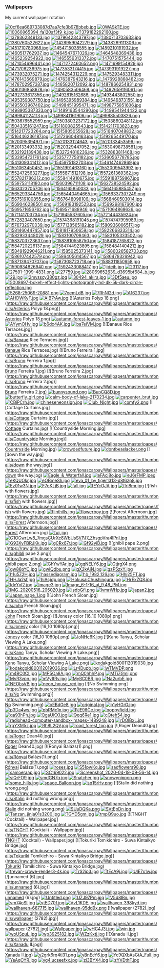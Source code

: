 ### Wallpapers
My current wallpaper rotation

[![0cf6ea689733087d7aa7cfe3b978bbeb.jpg](https://raw.githubusercontent.com/jonascarpay/Wallpapers/master/thumbnails/0cf6ea689733087d7aa7cfe3b978bbeb.jpg)](https://raw.githubusercontent.com/jonascarpay/Wallpapers/master/papes/0cf6ea689733087d7aa7cfe3b978bbeb.jpg)
[![0WASkTE.jpg](https://raw.githubusercontent.com/jonascarpay/Wallpapers/master/thumbnails/0WASkTE.jpg)](https://raw.githubusercontent.com/jonascarpay/Wallpapers/master/papes/0WASkTE.jpg)
[![10060865394_fa120af3f9_k.jpg](https://raw.githubusercontent.com/jonascarpay/Wallpapers/master/thumbnails/10060865394_fa120af3f9_k.jpg)](https://raw.githubusercontent.com/jonascarpay/Wallpapers/master/papes/10060865394_fa120af3f9_k.jpg)
[![1379182292160.jpg](https://raw.githubusercontent.com/jonascarpay/Wallpapers/master/thumbnails/1379182292160.jpg)](https://raw.githubusercontent.com/jonascarpay/Wallpapers/master/papes/1379182292160.jpg)
[![1379362349133.jpg](https://raw.githubusercontent.com/jonascarpay/Wallpapers/master/thumbnails/1379362349133.jpg)](https://raw.githubusercontent.com/jonascarpay/Wallpapers/master/papes/1379362349133.jpg)
[![1379642343797.jpg](https://raw.githubusercontent.com/jonascarpay/Wallpapers/master/thumbnails/1379642343797.jpg)](https://raw.githubusercontent.com/jonascarpay/Wallpapers/master/papes/1379642343797.jpg)
[![1380713703633.jpg](https://raw.githubusercontent.com/jonascarpay/Wallpapers/master/thumbnails/1380713703633.jpg)](https://raw.githubusercontent.com/jonascarpay/Wallpapers/master/papes/1380713703633.jpg)
[![1380760522622.jpg](https://raw.githubusercontent.com/jonascarpay/Wallpapers/master/thumbnails/1380760522622.jpg)](https://raw.githubusercontent.com/jonascarpay/Wallpapers/master/papes/1380760522622.jpg)
[![1428959042279.jpg](https://raw.githubusercontent.com/jonascarpay/Wallpapers/master/thumbnails/1428959042279.jpg)](https://raw.githubusercontent.com/jonascarpay/Wallpapers/master/papes/1428959042279.jpg)
[![1438289111306.jpg](https://raw.githubusercontent.com/jonascarpay/Wallpapers/master/thumbnails/1438289111306.jpg)](https://raw.githubusercontent.com/jonascarpay/Wallpapers/master/papes/1438289111306.jpg)
[![1451710780968.jpg](https://raw.githubusercontent.com/jonascarpay/Wallpapers/master/thumbnails/1451710780968.jpg)](https://raw.githubusercontent.com/jonascarpay/Wallpapers/master/papes/1451710780968.jpg)
[![1454715038555.jpg](https://raw.githubusercontent.com/jonascarpay/Wallpapers/master/thumbnails/1454715038555.jpg)](https://raw.githubusercontent.com/jonascarpay/Wallpapers/master/papes/1454715038555.jpg)
[![1459210191932.jpg](https://raw.githubusercontent.com/jonascarpay/Wallpapers/master/thumbnails/1459210191932.jpg)](https://raw.githubusercontent.com/jonascarpay/Wallpapers/master/papes/1459210191932.jpg)
[![1460517762937.jpg](https://raw.githubusercontent.com/jonascarpay/Wallpapers/master/thumbnails/1460517762937.jpg)](https://raw.githubusercontent.com/jonascarpay/Wallpapers/master/papes/1460517762937.jpg)
[![1464547671026.jpg](https://raw.githubusercontent.com/jonascarpay/Wallpapers/master/thumbnails/1464547671026.jpg)](https://raw.githubusercontent.com/jonascarpay/Wallpapers/master/papes/1464547671026.jpg)
[![1464548369438.jpg](https://raw.githubusercontent.com/jonascarpay/Wallpapers/master/thumbnails/1464548369438.jpg)](https://raw.githubusercontent.com/jonascarpay/Wallpapers/master/papes/1464548369438.jpg)
[![1465239254922.jpg](https://raw.githubusercontent.com/jonascarpay/Wallpapers/master/thumbnails/1465239254922.jpg)](https://raw.githubusercontent.com/jonascarpay/Wallpapers/master/papes/1465239254922.jpg)
[![1465556313372.jpg](https://raw.githubusercontent.com/jonascarpay/Wallpapers/master/thumbnails/1465556313372.jpg)](https://raw.githubusercontent.com/jonascarpay/Wallpapers/master/papes/1465556313372.jpg)
[![1470751575444.jpg](https://raw.githubusercontent.com/jonascarpay/Wallpapers/master/thumbnails/1470751575444.jpg)](https://raw.githubusercontent.com/jonascarpay/Wallpapers/master/papes/1470751575444.jpg)
[![1471054696441.png](https://raw.githubusercontent.com/jonascarpay/Wallpapers/master/thumbnails/1471054696441.png)](https://raw.githubusercontent.com/jonascarpay/Wallpapers/master/papes/1471054696441.png)
[![1471272460652.png](https://raw.githubusercontent.com/jonascarpay/Wallpapers/master/thumbnails/1471272460652.png)](https://raw.githubusercontent.com/jonascarpay/Wallpapers/master/papes/1471272460652.png)
[![1471699154929.jpg](https://raw.githubusercontent.com/jonascarpay/Wallpapers/master/thumbnails/1471699154929.jpg)](https://raw.githubusercontent.com/jonascarpay/Wallpapers/master/papes/1471699154929.jpg)
[![1471706236975.jpg](https://raw.githubusercontent.com/jonascarpay/Wallpapers/master/thumbnails/1471706236975.jpg)](https://raw.githubusercontent.com/jonascarpay/Wallpapers/master/papes/1471706236975.jpg)
[![1473533174415.jpg](https://raw.githubusercontent.com/jonascarpay/Wallpapers/master/thumbnails/1473533174415.jpg)](https://raw.githubusercontent.com/jonascarpay/Wallpapers/master/papes/1473533174415.jpg)
[![1473931919227.png](https://raw.githubusercontent.com/jonascarpay/Wallpapers/master/thumbnails/1473931919227.png)](https://raw.githubusercontent.com/jonascarpay/Wallpapers/master/papes/1473931919227.png)
[![1473932075271.jpg](https://raw.githubusercontent.com/jonascarpay/Wallpapers/master/thumbnails/1473932075271.jpg)](https://raw.githubusercontent.com/jonascarpay/Wallpapers/master/papes/1473932075271.jpg)
[![1474254312229.png](https://raw.githubusercontent.com/jonascarpay/Wallpapers/master/thumbnails/1474254312229.png)](https://raw.githubusercontent.com/jonascarpay/Wallpapers/master/papes/1474254312229.png)
[![1475293483311.jpg](https://raw.githubusercontent.com/jonascarpay/Wallpapers/master/thumbnails/1475293483311.jpg)](https://raw.githubusercontent.com/jonascarpay/Wallpapers/master/papes/1475293483311.jpg)
[![1476143569879.jpg](https://raw.githubusercontent.com/jonascarpay/Wallpapers/master/thumbnails/1476143569879.jpg)](https://raw.githubusercontent.com/jonascarpay/Wallpapers/master/papes/1476143569879.jpg)
[![1476387943216.jpg](https://raw.githubusercontent.com/jonascarpay/Wallpapers/master/thumbnails/1476387943216.jpg)](https://raw.githubusercontent.com/jonascarpay/Wallpapers/master/papes/1476387943216.jpg)
[![_1476928868482.jpg](https://raw.githubusercontent.com/jonascarpay/Wallpapers/master/thumbnails/_1476928868482.jpg)](https://raw.githubusercontent.com/jonascarpay/Wallpapers/master/papes/_1476928868482.jpg)
[![1478702957387.jpg](https://raw.githubusercontent.com/jonascarpay/Wallpapers/master/thumbnails/1478702957387.jpg)](https://raw.githubusercontent.com/jonascarpay/Wallpapers/master/papes/1478702957387.jpg)
[![1485820712092.jpg](https://raw.githubusercontent.com/jonascarpay/Wallpapers/master/thumbnails/1485820712092.jpg)](https://raw.githubusercontent.com/jonascarpay/Wallpapers/master/papes/1485820712092.jpg)
[![1487866254831.png](https://raw.githubusercontent.com/jonascarpay/Wallpapers/master/thumbnails/1487866254831.png)](https://raw.githubusercontent.com/jonascarpay/Wallpapers/master/papes/1487866254831.png)
[![1490136858978.jpg](https://raw.githubusercontent.com/jonascarpay/Wallpapers/master/thumbnails/1490136858978.jpg)](https://raw.githubusercontent.com/jonascarpay/Wallpapers/master/papes/1490136858978.jpg)
[![1490583506468.png](https://raw.githubusercontent.com/jonascarpay/Wallpapers/master/thumbnails/1490583506468.png)](https://raw.githubusercontent.com/jonascarpay/Wallpapers/master/papes/1490583506468.png)
[![1492659116061.jpg](https://raw.githubusercontent.com/jonascarpay/Wallpapers/master/thumbnails/1492659116061.jpg)](https://raw.githubusercontent.com/jonascarpay/Wallpapers/master/papes/1492659116061.jpg)
[![1492733617356.png](https://raw.githubusercontent.com/jonascarpay/Wallpapers/master/thumbnails/1492733617356.png)](https://raw.githubusercontent.com/jonascarpay/Wallpapers/master/papes/1492733617356.png)
[![1492815162686.jpg](https://raw.githubusercontent.com/jonascarpay/Wallpapers/master/thumbnails/1492815162686.jpg)](https://raw.githubusercontent.com/jonascarpay/Wallpapers/master/papes/1492815162686.jpg)
[![1493443802550.jpg](https://raw.githubusercontent.com/jonascarpay/Wallpapers/master/thumbnails/1493443802550.jpg)](https://raw.githubusercontent.com/jonascarpay/Wallpapers/master/papes/1493443802550.jpg)
[![1495359387750.jpg](https://raw.githubusercontent.com/jonascarpay/Wallpapers/master/thumbnails/1495359387750.jpg)](https://raw.githubusercontent.com/jonascarpay/Wallpapers/master/papes/1495359387750.jpg)
[![1495395989384.jpg](https://raw.githubusercontent.com/jonascarpay/Wallpapers/master/thumbnails/1495395989384.jpg)](https://raw.githubusercontent.com/jonascarpay/Wallpapers/master/papes/1495395989384.jpg)
[![1495498731551.jpg](https://raw.githubusercontent.com/jonascarpay/Wallpapers/master/thumbnails/1495498731551.jpg)](https://raw.githubusercontent.com/jonascarpay/Wallpapers/master/papes/1495498731551.jpg)
[![1495503967402.jpg](https://raw.githubusercontent.com/jonascarpay/Wallpapers/master/thumbnails/1495503967402.jpg)](https://raw.githubusercontent.com/jonascarpay/Wallpapers/master/papes/1495503967402.jpg)
[![1498451995471.jpg](https://raw.githubusercontent.com/jonascarpay/Wallpapers/master/thumbnails/1498451995471.jpg)](https://raw.githubusercontent.com/jonascarpay/Wallpapers/master/papes/1498451995471.jpg)
[![1498775851606.jpg](https://raw.githubusercontent.com/jonascarpay/Wallpapers/master/thumbnails/1498775851606.jpg)](https://raw.githubusercontent.com/jonascarpay/Wallpapers/master/papes/1498775851606.jpg)
[![1498905387333.png](https://raw.githubusercontent.com/jonascarpay/Wallpapers/master/thumbnails/1498905387333.png)](https://raw.githubusercontent.com/jonascarpay/Wallpapers/master/papes/1498905387333.png)
[![1499163544290.jpg](https://raw.githubusercontent.com/jonascarpay/Wallpapers/master/thumbnails/1499163544290.jpg)](https://raw.githubusercontent.com/jonascarpay/Wallpapers/master/papes/1499163544290.jpg)
[![1499541944422.png](https://raw.githubusercontent.com/jonascarpay/Wallpapers/master/thumbnails/1499541944422.png)](https://raw.githubusercontent.com/jonascarpay/Wallpapers/master/papes/1499541944422.png)
[![1499841124113.jpg](https://raw.githubusercontent.com/jonascarpay/Wallpapers/master/thumbnails/1499841124113.jpg)](https://raw.githubusercontent.com/jonascarpay/Wallpapers/master/papes/1499841124113.jpg)
[![1499841161906.jpg](https://raw.githubusercontent.com/jonascarpay/Wallpapers/master/thumbnails/1499841161906.jpg)](https://raw.githubusercontent.com/jonascarpay/Wallpapers/master/papes/1499841161906.jpg)
[![1499885503826.png](https://raw.githubusercontent.com/jonascarpay/Wallpapers/master/thumbnails/1499885503826.png)](https://raw.githubusercontent.com/jonascarpay/Wallpapers/master/papes/1499885503826.png)
[![1503676552959.png](https://raw.githubusercontent.com/jonascarpay/Wallpapers/master/thumbnails/1503676552959.png)](https://raw.githubusercontent.com/jonascarpay/Wallpapers/master/papes/1503676552959.png)
[![1503803237172.jpg](https://raw.githubusercontent.com/jonascarpay/Wallpapers/master/thumbnails/1503803237172.jpg)](https://raw.githubusercontent.com/jonascarpay/Wallpapers/master/papes/1503803237172.jpg)
[![1503860248112.jpg](https://raw.githubusercontent.com/jonascarpay/Wallpapers/master/thumbnails/1503860248112.jpg)](https://raw.githubusercontent.com/jonascarpay/Wallpapers/master/papes/1503860248112.jpg)
[![1504335161247.jpg](https://raw.githubusercontent.com/jonascarpay/Wallpapers/master/thumbnails/1504335161247.jpg)](https://raw.githubusercontent.com/jonascarpay/Wallpapers/master/papes/1504335161247.jpg)
[![1511800825543.jpg](https://raw.githubusercontent.com/jonascarpay/Wallpapers/master/thumbnails/1511800825543.jpg)](https://raw.githubusercontent.com/jonascarpay/Wallpapers/master/papes/1511800825543.jpg)
[![1514211703823.png](https://raw.githubusercontent.com/jonascarpay/Wallpapers/master/thumbnails/1514211703823.png)](https://raw.githubusercontent.com/jonascarpay/Wallpapers/master/papes/1514211703823.png)
[![1514217723264.png](https://raw.githubusercontent.com/jonascarpay/Wallpapers/master/thumbnails/1514217723264.png)](https://raw.githubusercontent.com/jonascarpay/Wallpapers/master/papes/1514217723264.png)
[![1515805055628.jpg](https://raw.githubusercontent.com/jonascarpay/Wallpapers/master/thumbnails/1515805055628.jpg)](https://raw.githubusercontent.com/jonascarpay/Wallpapers/master/papes/1515805055628.jpg)
[![1516407048832.jpg](https://raw.githubusercontent.com/jonascarpay/Wallpapers/master/thumbnails/1516407048832.jpg)](https://raw.githubusercontent.com/jonascarpay/Wallpapers/master/papes/1516407048832.jpg)
[![1516446236187.jpg](https://raw.githubusercontent.com/jonascarpay/Wallpapers/master/thumbnails/1516446236187.jpg)](https://raw.githubusercontent.com/jonascarpay/Wallpapers/master/papes/1516446236187.jpg)
[![1517266048163.jpg](https://raw.githubusercontent.com/jonascarpay/Wallpapers/master/thumbnails/1517266048163.jpg)](https://raw.githubusercontent.com/jonascarpay/Wallpapers/master/papes/1517266048163.jpg)
[![1519265449170.jpg](https://raw.githubusercontent.com/jonascarpay/Wallpapers/master/thumbnails/1519265449170.jpg)](https://raw.githubusercontent.com/jonascarpay/Wallpapers/master/papes/1519265449170.jpg)
[![1520095394971.jpg](https://raw.githubusercontent.com/jonascarpay/Wallpapers/master/thumbnails/1520095394971.jpg)](https://raw.githubusercontent.com/jonascarpay/Wallpapers/master/papes/1520095394971.jpg)
[![1520133124643.jpg](https://raw.githubusercontent.com/jonascarpay/Wallpapers/master/thumbnails/1520133124643.jpg)](https://raw.githubusercontent.com/jonascarpay/Wallpapers/master/papes/1520133124643.jpg)
[![1520133453596.jpg](https://raw.githubusercontent.com/jonascarpay/Wallpapers/master/thumbnails/1520133453596.jpg)](https://raw.githubusercontent.com/jonascarpay/Wallpapers/master/papes/1520133453596.jpg)
[![1520133493332.jpg](https://raw.githubusercontent.com/jonascarpay/Wallpapers/master/thumbnails/1520133493332.jpg)](https://raw.githubusercontent.com/jonascarpay/Wallpapers/master/papes/1520133493332.jpg)
[![1520329447052.jpg](https://raw.githubusercontent.com/jonascarpay/Wallpapers/master/thumbnails/1520329447052.jpg)](https://raw.githubusercontent.com/jonascarpay/Wallpapers/master/papes/1520329447052.jpg)
[![1530498738581.jpg](https://raw.githubusercontent.com/jonascarpay/Wallpapers/master/thumbnails/1530498738581.jpg)](https://raw.githubusercontent.com/jonascarpay/Wallpapers/master/papes/1530498738581.jpg)
[![1532192139438.jpg](https://raw.githubusercontent.com/jonascarpay/Wallpapers/master/thumbnails/1532192139438.jpg)](https://raw.githubusercontent.com/jonascarpay/Wallpapers/master/papes/1532192139438.jpg)
[![1532724816236.jpg](https://raw.githubusercontent.com/jonascarpay/Wallpapers/master/thumbnails/1532724816236.jpg)](https://raw.githubusercontent.com/jonascarpay/Wallpapers/master/papes/1532724816236.jpg)
[![1532883811468.jpg](https://raw.githubusercontent.com/jonascarpay/Wallpapers/master/thumbnails/1532883811468.jpg)](https://raw.githubusercontent.com/jonascarpay/Wallpapers/master/papes/1532883811468.jpg)
[![1533954731761.jpg](https://raw.githubusercontent.com/jonascarpay/Wallpapers/master/thumbnails/1533954731761.jpg)](https://raw.githubusercontent.com/jonascarpay/Wallpapers/master/papes/1533954731761.jpg)
[![1535777758182.jpg](https://raw.githubusercontent.com/jonascarpay/Wallpapers/master/thumbnails/1535777758182.jpg)](https://raw.githubusercontent.com/jonascarpay/Wallpapers/master/papes/1535777758182.jpg)
[![1536056778785.jpg](https://raw.githubusercontent.com/jonascarpay/Wallpapers/master/thumbnails/1536056778785.jpg)](https://raw.githubusercontent.com/jonascarpay/Wallpapers/master/papes/1536056778785.jpg)
[![1541309341412.jpg](https://raw.githubusercontent.com/jonascarpay/Wallpapers/master/thumbnails/1541309341412.jpg)](https://raw.githubusercontent.com/jonascarpay/Wallpapers/master/papes/1541309341412.jpg)
[![1545975182703.jpg](https://raw.githubusercontent.com/jonascarpay/Wallpapers/master/thumbnails/1545975182703.jpg)](https://raw.githubusercontent.com/jonascarpay/Wallpapers/master/papes/1545975182703.jpg)
[![1546147462869.jpg](https://raw.githubusercontent.com/jonascarpay/Wallpapers/master/thumbnails/1546147462869.jpg)](https://raw.githubusercontent.com/jonascarpay/Wallpapers/master/papes/1546147462869.jpg)
[![1551063450452.jpg](https://raw.githubusercontent.com/jonascarpay/Wallpapers/master/thumbnails/1551063450452.jpg)](https://raw.githubusercontent.com/jonascarpay/Wallpapers/master/papes/1551063450452.jpg)
[![1551991463160.jpg](https://raw.githubusercontent.com/jonascarpay/Wallpapers/master/thumbnails/1551991463160.jpg)](https://raw.githubusercontent.com/jonascarpay/Wallpapers/master/papes/1551991463160.jpg)
[![1552009543992.jpg](https://raw.githubusercontent.com/jonascarpay/Wallpapers/master/thumbnails/1552009543992.jpg)](https://raw.githubusercontent.com/jonascarpay/Wallpapers/master/papes/1552009543992.jpg)
[![1552472563277.jpg](https://raw.githubusercontent.com/jonascarpay/Wallpapers/master/thumbnails/1552472563277.jpg)](https://raw.githubusercontent.com/jonascarpay/Wallpapers/master/papes/1552472563277.jpg)
[![1555871512198.jpg](https://raw.githubusercontent.com/jonascarpay/Wallpapers/master/thumbnails/1555871512198.jpg)](https://raw.githubusercontent.com/jonascarpay/Wallpapers/master/papes/1555871512198.jpg)
[![1557261369362.jpg](https://raw.githubusercontent.com/jonascarpay/Wallpapers/master/thumbnails/1557261369362.jpg)](https://raw.githubusercontent.com/jonascarpay/Wallpapers/master/papes/1557261369362.jpg)
[![1557821786312.png](https://raw.githubusercontent.com/jonascarpay/Wallpapers/master/thumbnails/1557821786312.png)](https://raw.githubusercontent.com/jonascarpay/Wallpapers/master/papes/1557821786312.png)
[![1558414910675.jpg](https://raw.githubusercontent.com/jonascarpay/Wallpapers/master/thumbnails/1558414910675.jpg)](https://raw.githubusercontent.com/jonascarpay/Wallpapers/master/papes/1558414910675.jpg)
[![1559188759867.jpg](https://raw.githubusercontent.com/jonascarpay/Wallpapers/master/thumbnails/1559188759867.jpg)](https://raw.githubusercontent.com/jonascarpay/Wallpapers/master/papes/1559188759867.jpg)
[![1559753118180.png](https://raw.githubusercontent.com/jonascarpay/Wallpapers/master/thumbnails/1559753118180.png)](https://raw.githubusercontent.com/jonascarpay/Wallpapers/master/papes/1559753118180.png)
[![1560396711108.jpg](https://raw.githubusercontent.com/jonascarpay/Wallpapers/master/thumbnails/1560396711108.jpg)](https://raw.githubusercontent.com/jonascarpay/Wallpapers/master/papes/1560396711108.jpg)
[![1562738524592.jpg](https://raw.githubusercontent.com/jonascarpay/Wallpapers/master/thumbnails/1562738524592.jpg)](https://raw.githubusercontent.com/jonascarpay/Wallpapers/master/papes/1562738524592.jpg)
[![1563323705706.jpg](https://raw.githubusercontent.com/jonascarpay/Wallpapers/master/thumbnails/1563323705706.jpg)](https://raw.githubusercontent.com/jonascarpay/Wallpapers/master/papes/1563323705706.jpg)
[![1564165850033.jpg](https://raw.githubusercontent.com/jonascarpay/Wallpapers/master/thumbnails/1564165850033.jpg)](https://raw.githubusercontent.com/jonascarpay/Wallpapers/master/papes/1564165850033.jpg)
[![1564165885457.jpg](https://raw.githubusercontent.com/jonascarpay/Wallpapers/master/thumbnails/1564165885457.jpg)](https://raw.githubusercontent.com/jonascarpay/Wallpapers/master/papes/1564165885457.jpg)
[![1565293344756.jpg](https://raw.githubusercontent.com/jonascarpay/Wallpapers/master/thumbnails/1565293344756.jpg)](https://raw.githubusercontent.com/jonascarpay/Wallpapers/master/papes/1565293344756.jpg)
[![1565440494665.jpg](https://raw.githubusercontent.com/jonascarpay/Wallpapers/master/thumbnails/1565440494665.jpg)](https://raw.githubusercontent.com/jonascarpay/Wallpapers/master/papes/1565440494665.jpg)
[![1566337307249.png](https://raw.githubusercontent.com/jonascarpay/Wallpapers/master/thumbnails/1566337307249.png)](https://raw.githubusercontent.com/jonascarpay/Wallpapers/master/papes/1566337307249.png)
[![1567516100855.png](https://raw.githubusercontent.com/jonascarpay/Wallpapers/master/thumbnails/1567516100855.png)](https://raw.githubusercontent.com/jonascarpay/Wallpapers/master/papes/1567516100855.png)
[![1567648098106.jpg](https://raw.githubusercontent.com/jonascarpay/Wallpapers/master/thumbnails/1567648098106.jpg)](https://raw.githubusercontent.com/jonascarpay/Wallpapers/master/papes/1567648098106.jpg)
[![1568460503014.jpg](https://raw.githubusercontent.com/jonascarpay/Wallpapers/master/thumbnails/1568460503014.jpg)](https://raw.githubusercontent.com/jonascarpay/Wallpapers/master/papes/1568460503014.jpg)
[![1569046238501.png](https://raw.githubusercontent.com/jonascarpay/Wallpapers/master/thumbnails/1569046238501.png)](https://raw.githubusercontent.com/jonascarpay/Wallpapers/master/papes/1569046238501.png)
[![1569183192523.jpg](https://raw.githubusercontent.com/jonascarpay/Wallpapers/master/thumbnails/1569183192523.jpg)](https://raw.githubusercontent.com/jonascarpay/Wallpapers/master/papes/1569183192523.jpg)
[![1569298167600.jpg](https://raw.githubusercontent.com/jonascarpay/Wallpapers/master/thumbnails/1569298167600.jpg)](https://raw.githubusercontent.com/jonascarpay/Wallpapers/master/papes/1569298167600.jpg)
[![1569571656762.jpg](https://raw.githubusercontent.com/jonascarpay/Wallpapers/master/thumbnails/1569571656762.jpg)](https://raw.githubusercontent.com/jonascarpay/Wallpapers/master/papes/1569571656762.jpg)
[![1569571688946.jpg](https://raw.githubusercontent.com/jonascarpay/Wallpapers/master/thumbnails/1569571688946.jpg)](https://raw.githubusercontent.com/jonascarpay/Wallpapers/master/papes/1569571688946.jpg)
[![1571064868636.jpg](https://raw.githubusercontent.com/jonascarpay/Wallpapers/master/thumbnails/1571064868636.jpg)](https://raw.githubusercontent.com/jonascarpay/Wallpapers/master/papes/1571064868636.jpg)
[![1571141703734.jpg](https://raw.githubusercontent.com/jonascarpay/Wallpapers/master/thumbnails/1571141703734.jpg)](https://raw.githubusercontent.com/jonascarpay/Wallpapers/master/papes/1571141703734.jpg)
[![1571945537605.jpg](https://raw.githubusercontent.com/jonascarpay/Wallpapers/master/thumbnails/1571945537605.jpg)](https://raw.githubusercontent.com/jonascarpay/Wallpapers/master/papes/1571945537605.jpg)
[![1572144435924.jpg](https://raw.githubusercontent.com/jonascarpay/Wallpapers/master/thumbnails/1572144435924.jpg)](https://raw.githubusercontent.com/jonascarpay/Wallpapers/master/papes/1572144435924.jpg)
[![1572823407650.png](https://raw.githubusercontent.com/jonascarpay/Wallpapers/master/thumbnails/1572823407650.png)](https://raw.githubusercontent.com/jonascarpay/Wallpapers/master/papes/1572823407650.png)
[![1574368191045.png](https://raw.githubusercontent.com/jonascarpay/Wallpapers/master/thumbnails/1574368191045.png)](https://raw.githubusercontent.com/jonascarpay/Wallpapers/master/papes/1574368191045.png)
[![1574747995989.jpg](https://raw.githubusercontent.com/jonascarpay/Wallpapers/master/thumbnails/1574747995989.jpg)](https://raw.githubusercontent.com/jonascarpay/Wallpapers/master/papes/1574747995989.jpg)
[![1576732970039.jpg](https://raw.githubusercontent.com/jonascarpay/Wallpapers/master/thumbnails/1576732970039.jpg)](https://raw.githubusercontent.com/jonascarpay/Wallpapers/master/papes/1576732970039.jpg)
[![1577138565182.jpg](https://raw.githubusercontent.com/jonascarpay/Wallpapers/master/thumbnails/1577138565182.jpg)](https://raw.githubusercontent.com/jonascarpay/Wallpapers/master/papes/1577138565182.jpg)
[![1580936006517.jpg](https://raw.githubusercontent.com/jonascarpay/Wallpapers/master/thumbnails/1580936006517.jpg)](https://raw.githubusercontent.com/jonascarpay/Wallpapers/master/papes/1580936006517.jpg)
[![1581460447457.jpg](https://raw.githubusercontent.com/jonascarpay/Wallpapers/master/thumbnails/1581460447457.jpg)](https://raw.githubusercontent.com/jonascarpay/Wallpapers/master/papes/1581460447457.jpg)
[![1581817950659.jpg](https://raw.githubusercontent.com/jonascarpay/Wallpapers/master/thumbnails/1581817950659.jpg)](https://raw.githubusercontent.com/jonascarpay/Wallpapers/master/papes/1581817950659.jpg)
[![1582266833314.jpg](https://raw.githubusercontent.com/jonascarpay/Wallpapers/master/thumbnails/1582266833314.jpg)](https://raw.githubusercontent.com/jonascarpay/Wallpapers/master/papes/1582266833314.jpg)
[![1582933448029.jpg](https://raw.githubusercontent.com/jonascarpay/Wallpapers/master/thumbnails/1582933448029.jpg)](https://raw.githubusercontent.com/jonascarpay/Wallpapers/master/papes/1582933448029.jpg)
[![1583100709463.jpg](https://raw.githubusercontent.com/jonascarpay/Wallpapers/master/thumbnails/1583100709463.jpg)](https://raw.githubusercontent.com/jonascarpay/Wallpapers/master/papes/1583100709463.jpg)
[![1583105333502.jpg](https://raw.githubusercontent.com/jonascarpay/Wallpapers/master/thumbnails/1583105333502.jpg)](https://raw.githubusercontent.com/jonascarpay/Wallpapers/master/papes/1583105333502.jpg)
[![1583703723637.png](https://raw.githubusercontent.com/jonascarpay/Wallpapers/master/thumbnails/1583703723637.png)](https://raw.githubusercontent.com/jonascarpay/Wallpapers/master/papes/1583703723637.png)
[![1583810558750.jpg](https://raw.githubusercontent.com/jonascarpay/Wallpapers/master/thumbnails/1583810558750.jpg)](https://raw.githubusercontent.com/jonascarpay/Wallpapers/master/papes/1583810558750.jpg)
[![1584187765822.jpg](https://raw.githubusercontent.com/jonascarpay/Wallpapers/master/thumbnails/1584187765822.jpg)](https://raw.githubusercontent.com/jonascarpay/Wallpapers/master/papes/1584187765822.jpg)
[![1584720226137.png](https://raw.githubusercontent.com/jonascarpay/Wallpapers/master/thumbnails/1584720226137.png)](https://raw.githubusercontent.com/jonascarpay/Wallpapers/master/papes/1584720226137.png)
[![1584744923895.png](https://raw.githubusercontent.com/jonascarpay/Wallpapers/master/thumbnails/1584744923895.png)](https://raw.githubusercontent.com/jonascarpay/Wallpapers/master/papes/1584744923895.png)
[![1584841404212.jpg](https://raw.githubusercontent.com/jonascarpay/Wallpapers/master/thumbnails/1584841404212.jpg)](https://raw.githubusercontent.com/jonascarpay/Wallpapers/master/papes/1584841404212.jpg)
[![158491929046211.png](https://raw.githubusercontent.com/jonascarpay/Wallpapers/master/thumbnails/158491929046211.png)](https://raw.githubusercontent.com/jonascarpay/Wallpapers/master/papes/158491929046211.png)
[![1585025373141.jpg](https://raw.githubusercontent.com/jonascarpay/Wallpapers/master/thumbnails/1585025373141.jpg)](https://raw.githubusercontent.com/jonascarpay/Wallpapers/master/papes/1585025373141.jpg)
[![1586026582703.png](https://raw.githubusercontent.com/jonascarpay/Wallpapers/master/thumbnails/1586026582703.png)](https://raw.githubusercontent.com/jonascarpay/Wallpapers/master/papes/1586026582703.png)
[![1586107442579.png](https://raw.githubusercontent.com/jonascarpay/Wallpapers/master/thumbnails/1586107442579.png)](https://raw.githubusercontent.com/jonascarpay/Wallpapers/master/papes/1586107442579.png)
[![1586405614567.jpg](https://raw.githubusercontent.com/jonascarpay/Wallpapers/master/thumbnails/1586405614567.jpg)](https://raw.githubusercontent.com/jonascarpay/Wallpapers/master/papes/1586405614567.jpg)
[![1586479326942.jpg](https://raw.githubusercontent.com/jonascarpay/Wallpapers/master/thumbnails/1586479326942.jpg)](https://raw.githubusercontent.com/jonascarpay/Wallpapers/master/papes/1586479326942.jpg)
[![1587139470707.jpg](https://raw.githubusercontent.com/jonascarpay/Wallpapers/master/thumbnails/1587139470707.jpg)](https://raw.githubusercontent.com/jonascarpay/Wallpapers/master/papes/1587139470707.jpg)
[![1587308723718.png](https://raw.githubusercontent.com/jonascarpay/Wallpapers/master/thumbnails/1587308723718.png)](https://raw.githubusercontent.com/jonascarpay/Wallpapers/master/papes/1587308723718.png)
[![1588311850658.jpg](https://raw.githubusercontent.com/jonascarpay/Wallpapers/master/thumbnails/1588311850658.jpg)](https://raw.githubusercontent.com/jonascarpay/Wallpapers/master/papes/1588311850658.jpg)
[![1590934826940.png](https://raw.githubusercontent.com/jonascarpay/Wallpapers/master/thumbnails/1590934826940.png)](https://raw.githubusercontent.com/jonascarpay/Wallpapers/master/papes/1590934826940.png)
[![1592433088417.jpg](https://raw.githubusercontent.com/jonascarpay/Wallpapers/master/thumbnails/1592433088417.jpg)](https://raw.githubusercontent.com/jonascarpay/Wallpapers/master/papes/1592433088417.jpg)
[![1jjdeih.jpg](https://raw.githubusercontent.com/jonascarpay/Wallpapers/master/thumbnails/1jjdeih.jpg)](https://raw.githubusercontent.com/jonascarpay/Wallpapers/master/papes/1jjdeih.jpg)
[![23117.jpg](https://raw.githubusercontent.com/jonascarpay/Wallpapers/master/thumbnails/23117.jpg)](https://raw.githubusercontent.com/jonascarpay/Wallpapers/master/papes/23117.jpg)
[![27591-1399-4831.png](https://raw.githubusercontent.com/jonascarpay/Wallpapers/master/thumbnails/27591-1399-4831.png)](https://raw.githubusercontent.com/jonascarpay/Wallpapers/master/papes/27591-1399-4831.png)
[![27759.jpg](https://raw.githubusercontent.com/jonascarpay/Wallpapers/master/thumbnails/27759.jpg)](https://raw.githubusercontent.com/jonascarpay/Wallpapers/master/papes/27759.jpg)
[![28069652639_d3695bf684_b.jpg](https://raw.githubusercontent.com/jonascarpay/Wallpapers/master/thumbnails/28069652639_d3695bf684_b.jpg)](https://raw.githubusercontent.com/jonascarpay/Wallpapers/master/papes/28069652639_d3695bf684_b.jpg)
[![29.jpg](https://raw.githubusercontent.com/jonascarpay/Wallpapers/master/thumbnails/29.jpg)](https://raw.githubusercontent.com/jonascarpay/Wallpapers/master/papes/29.jpg)
[![2mvsscy380gz.jpg](https://raw.githubusercontent.com/jonascarpay/Wallpapers/master/thumbnails/2mvsscy380gz.jpg)](https://raw.githubusercontent.com/jonascarpay/Wallpapers/master/papes/2mvsscy380gz.jpg)
[![30494_akira.jpg](https://raw.githubusercontent.com/jonascarpay/Wallpapers/master/thumbnails/30494_akira.jpg)](https://raw.githubusercontent.com/jonascarpay/Wallpapers/master/papes/30494_akira.jpg)
[![3Df5aeu.jpg](https://raw.githubusercontent.com/jonascarpay/Wallpapers/master/thumbnails/3Df5aeu.jpg)](https://raw.githubusercontent.com/jonascarpay/Wallpapers/master/papes/3Df5aeu.jpg)
[![5008697-bokeh-effect-lights-photography-hd-4k-5k-dark-circle-reflection.jpg](https://raw.githubusercontent.com/jonascarpay/Wallpapers/master/thumbnails/5008697-bokeh-effect-lights-photography-hd-4k-5k-dark-circle-reflection.jpg)](https://raw.githubusercontent.com/jonascarpay/Wallpapers/master/papes/5008697-bokeh-effect-lights-photography-hd-4k-5k-dark-circle-reflection.jpg)
[![5268-25069-20881.png](https://raw.githubusercontent.com/jonascarpay/Wallpapers/master/thumbnails/5268-25069-20881.png)](https://raw.githubusercontent.com/jonascarpay/Wallpapers/master/papes/5268-25069-20881.png)
[![7oemLdB.jpg](https://raw.githubusercontent.com/jonascarpay/Wallpapers/master/thumbnails/7oemLdB.jpg)](https://raw.githubusercontent.com/jonascarpay/Wallpapers/master/papes/7oemLdB.jpg)
[![7RhNl2d.jpg](https://raw.githubusercontent.com/jonascarpay/Wallpapers/master/thumbnails/7RhNl2d.jpg)](https://raw.githubusercontent.com/jonascarpay/Wallpapers/master/papes/7RhNl2d.jpg)
[![A16237.jpg](https://raw.githubusercontent.com/jonascarpay/Wallpapers/master/thumbnails/A16237.jpg)](https://raw.githubusercontent.com/jonascarpay/Wallpapers/master/papes/A16237.jpg)
[![AHDWKyF.jpg](https://raw.githubusercontent.com/jonascarpay/Wallpapers/master/thumbnails/AHDWKyF.jpg)](https://raw.githubusercontent.com/jonascarpay/Wallpapers/master/papes/AHDWKyF.jpg)
[![AIB7rAw.jpg](https://raw.githubusercontent.com/jonascarpay/Wallpapers/master/thumbnails/AIB7rAw.jpg)](https://raw.githubusercontent.com/jonascarpay/Wallpapers/master/papes/AIB7rAw.jpg)
[![Asterios Polyp 18.png](https://raw.githubusercontent.com/jonascarpay/Wallpapers/master/thumbnails/Asterios Polyp 18.png)](https://raw.githubusercontent.com/jonascarpay/Wallpapers/master/papes/Asterios Polyp 18.png)
[![autumn-forest-leaves-1.jpg](https://raw.githubusercontent.com/jonascarpay/Wallpapers/master/thumbnails/autumn-forest-leaves-1.jpg)](https://raw.githubusercontent.com/jonascarpay/Wallpapers/master/papes/autumn-forest-leaves-1.jpg)
[![autumn.jpg](https://raw.githubusercontent.com/jonascarpay/Wallpapers/master/thumbnails/autumn.jpg)](https://raw.githubusercontent.com/jonascarpay/Wallpapers/master/papes/autumn.jpg)
[![AYymOHv.jpg](https://raw.githubusercontent.com/jonascarpay/Wallpapers/master/thumbnails/AYymOHv.jpg)](https://raw.githubusercontent.com/jonascarpay/Wallpapers/master/papes/AYymOHv.jpg)
[![b6dx4AK.jpg](https://raw.githubusercontent.com/jonascarpay/Wallpapers/master/thumbnails/b6dx4AK.jpg)](https://raw.githubusercontent.com/jonascarpay/Wallpapers/master/papes/b6dx4AK.jpg)
[![ba7eiVM.jpg](https://raw.githubusercontent.com/jonascarpay/Wallpapers/master/thumbnails/ba7eiVM.jpg)](https://raw.githubusercontent.com/jonascarpay/Wallpapers/master/papes/ba7eiVM.jpg)
[![Banaue Rice Terraces.jpg](https://raw.githubusercontent.com/jonascarpay/Wallpapers/master/thumbnails/Banaue Rice Terraces.jpg)](https://raw.githubusercontent.com/jonascarpay/Wallpapers/master/papes/Banaue Rice Terraces.jpg)
[![Bruno Ferreira 1.jpg](https://raw.githubusercontent.com/jonascarpay/Wallpapers/master/thumbnails/Bruno Ferreira 1.jpg)](https://raw.githubusercontent.com/jonascarpay/Wallpapers/master/papes/Bruno Ferreira 1.jpg)
[![Bruno Ferreira 2.jpg](https://raw.githubusercontent.com/jonascarpay/Wallpapers/master/thumbnails/Bruno Ferreira 2.jpg)](https://raw.githubusercontent.com/jonascarpay/Wallpapers/master/papes/Bruno Ferreira 2.jpg)
[![bunnysound.png](https://raw.githubusercontent.com/jonascarpay/Wallpapers/master/thumbnails/bunnysound.png)](https://raw.githubusercontent.com/jonascarpay/Wallpapers/master/papes/bunnysound.png)
[![BupCQ8D.jpg](https://raw.githubusercontent.com/jonascarpay/Wallpapers/master/thumbnails/BupCQ8D.jpg)](https://raw.githubusercontent.com/jonascarpay/Wallpapers/master/papes/BupCQ8D.jpg)
[![butterfly_girl.png](https://raw.githubusercontent.com/jonascarpay/Wallpapers/master/thumbnails/butterfly_girl.png)](https://raw.githubusercontent.com/jonascarpay/Wallpapers/master/papes/butterfly_girl.png)
[![calm-body-of-lake-2170234.jpg](https://raw.githubusercontent.com/jonascarpay/Wallpapers/master/thumbnails/calm-body-of-lake-2170234.jpg)](https://raw.githubusercontent.com/jonascarpay/Wallpapers/master/papes/calm-body-of-lake-2170234.jpg)
[![carpenter_brut.jpg](https://raw.githubusercontent.com/jonascarpay/Wallpapers/master/thumbnails/carpenter_brut.jpg)](https://raw.githubusercontent.com/jonascarpay/Wallpapers/master/papes/carpenter_brut.jpg)
[![CBiPCrh.jpg](https://raw.githubusercontent.com/jonascarpay/Wallpapers/master/thumbnails/CBiPCrh.jpg)](https://raw.githubusercontent.com/jonascarpay/Wallpapers/master/papes/CBiPCrh.jpg)
[![chineseneonsign.jpg](https://raw.githubusercontent.com/jonascarpay/Wallpapers/master/thumbnails/chineseneonsign.jpg)](https://raw.githubusercontent.com/jonascarpay/Wallpapers/master/papes/chineseneonsign.jpg)
[![Club_Night.jpg](https://raw.githubusercontent.com/jonascarpay/Wallpapers/master/thumbnails/Club_Night.jpg)](https://raw.githubusercontent.com/jonascarpay/Wallpapers/master/papes/Club_Night.jpg)
[![comfy2.png](https://raw.githubusercontent.com/jonascarpay/Wallpapers/master/thumbnails/comfy2.png)](https://raw.githubusercontent.com/jonascarpay/Wallpapers/master/papes/comfy2.png)
[![Cottage Curtains.jpg](https://raw.githubusercontent.com/jonascarpay/Wallpapers/master/thumbnails/Cottage Curtains.jpg)](https://raw.githubusercontent.com/jonascarpay/Wallpapers/master/papes/Cottage Curtains.jpg)
[![Countryside Morning.jpg](https://raw.githubusercontent.com/jonascarpay/Wallpapers/master/thumbnails/Countryside Morning.jpg)](https://raw.githubusercontent.com/jonascarpay/Wallpapers/master/papes/Countryside Morning.jpg)
[![crowdedfuture.jpg](https://raw.githubusercontent.com/jonascarpay/Wallpapers/master/thumbnails/crowdedfuture.jpg)](https://raw.githubusercontent.com/jonascarpay/Wallpapers/master/papes/crowdedfuture.jpg)
[![dontbeaslacker.png](https://raw.githubusercontent.com/jonascarpay/Wallpapers/master/thumbnails/dontbeaslacker.png)](https://raw.githubusercontent.com/jonascarpay/Wallpapers/master/papes/dontbeaslacker.png)
[![down the way.jpg](https://raw.githubusercontent.com/jonascarpay/Wallpapers/master/thumbnails/down the way.jpg)](https://raw.githubusercontent.com/jonascarpay/Wallpapers/master/papes/down the way.jpg)
[![Eagle_&_Waterfall.jpg](https://raw.githubusercontent.com/jonascarpay/Wallpapers/master/thumbnails/Eagle_&_Waterfall.jpg)](https://raw.githubusercontent.com/jonascarpay/Wallpapers/master/papes/Eagle_&_Waterfall.jpg)
[![eFAcj8o.jpg](https://raw.githubusercontent.com/jonascarpay/Wallpapers/master/thumbnails/eFAcj8o.jpg)](https://raw.githubusercontent.com/jonascarpay/Wallpapers/master/papes/eFAcj8o.jpg)
[![eJ6rFMP.jpeg](https://raw.githubusercontent.com/jonascarpay/Wallpapers/master/thumbnails/eJ6rFMP.jpeg)](https://raw.githubusercontent.com/jonascarpay/Wallpapers/master/papes/eJ6rFMP.jpeg)
[![eKQUOkr.jpg](https://raw.githubusercontent.com/jonascarpay/Wallpapers/master/thumbnails/eKQUOkr.jpg)](https://raw.githubusercontent.com/jonascarpay/Wallpapers/master/papes/eKQUOkr.jpg)
[![eOBmeSh.jpg](https://raw.githubusercontent.com/jonascarpay/Wallpapers/master/thumbnails/eOBmeSh.jpg)](https://raw.githubusercontent.com/jonascarpay/Wallpapers/master/papes/eOBmeSh.jpg)
[![eva_01_by_tiger1313-d8t6zp8.jpg](https://raw.githubusercontent.com/jonascarpay/Wallpapers/master/thumbnails/eva_01_by_tiger1313-d8t6zp8.jpg)](https://raw.githubusercontent.com/jonascarpay/Wallpapers/master/papes/eva_01_by_tiger1313-d8t6zp8.jpg)
[![Ez01w3N.jpg](https://raw.githubusercontent.com/jonascarpay/Wallpapers/master/thumbnails/Ez01w3N.jpg)](https://raw.githubusercontent.com/jonascarpay/Wallpapers/master/papes/Ez01w3N.jpg)
[![F7oKLjB.jpg](https://raw.githubusercontent.com/jonascarpay/Wallpapers/master/thumbnails/F7oKLjB.jpg)](https://raw.githubusercontent.com/jonascarpay/Wallpapers/master/papes/F7oKLjB.jpg)
[![fall.jpg](https://raw.githubusercontent.com/jonascarpay/Wallpapers/master/thumbnails/fall.jpg)](https://raw.githubusercontent.com/jonascarpay/Wallpapers/master/papes/fall.jpg)
[![fEYcOJA.jpg](https://raw.githubusercontent.com/jonascarpay/Wallpapers/master/thumbnails/fEYcOJA.jpg)](https://raw.githubusercontent.com/jonascarpay/Wallpapers/master/papes/fEYcOJA.jpg)
[![fIrl8mr.jpg](https://raw.githubusercontent.com/jonascarpay/Wallpapers/master/thumbnails/fIrl8mr.jpg)](https://raw.githubusercontent.com/jonascarpay/Wallpapers/master/papes/fIrl8mr.jpg)
[![fish with flowers.jpg](https://raw.githubusercontent.com/jonascarpay/Wallpapers/master/thumbnails/fish with flowers.jpg)](https://raw.githubusercontent.com/jonascarpay/Wallpapers/master/papes/fish with flowers.jpg)
[![flinthills.jpg](https://raw.githubusercontent.com/jonascarpay/Wallpapers/master/thumbnails/flinthills.jpg)](https://raw.githubusercontent.com/jonascarpay/Wallpapers/master/papes/flinthills.jpg)
[![flowerboy.jpg](https://raw.githubusercontent.com/jonascarpay/Wallpapers/master/thumbnails/flowerboy.jpg)](https://raw.githubusercontent.com/jonascarpay/Wallpapers/master/papes/flowerboy.jpg)
[![Forest Afternoon.jpg](https://raw.githubusercontent.com/jonascarpay/Wallpapers/master/thumbnails/Forest Afternoon.jpg)](https://raw.githubusercontent.com/jonascarpay/Wallpapers/master/papes/Forest Afternoon.jpg)
[![fuji.jpg](https://raw.githubusercontent.com/jonascarpay/Wallpapers/master/thumbnails/fuji.jpg)](https://raw.githubusercontent.com/jonascarpay/Wallpapers/master/papes/fuji.jpg)
[![G1OGwrLw8_7mgsCUrXc8WbUsSVPJ7_ZhsgpVra4lPnI.jpg](https://raw.githubusercontent.com/jonascarpay/Wallpapers/master/thumbnails/G1OGwrLw8_7mgsCUrXc8WbUsSVPJ7_ZhsgpVra4lPnI.jpg)](https://raw.githubusercontent.com/jonascarpay/Wallpapers/master/papes/G1OGwrLw8_7mgsCUrXc8WbUsSVPJ7_ZhsgpVra4lPnI.jpg)
[![G93XvFBRJKk.jpg](https://raw.githubusercontent.com/jonascarpay/Wallpapers/master/thumbnails/G93XvFBRJKk.jpg)](https://raw.githubusercontent.com/jonascarpay/Wallpapers/master/papes/G93XvFBRJKk.jpg)
[![gCRx67r.jpg](https://raw.githubusercontent.com/jonascarpay/Wallpapers/master/thumbnails/gCRx67r.jpg)](https://raw.githubusercontent.com/jonascarpay/Wallpapers/master/papes/gCRx67r.jpg)
[![Gf92yiB.jpg](https://raw.githubusercontent.com/jonascarpay/Wallpapers/master/thumbnails/Gf92yiB.jpg)](https://raw.githubusercontent.com/jonascarpay/Wallpapers/master/papes/Gf92yiB.jpg)
[![ghibli pape 2.png](https://raw.githubusercontent.com/jonascarpay/Wallpapers/master/thumbnails/ghibli pape 2.png)](https://raw.githubusercontent.com/jonascarpay/Wallpapers/master/papes/ghibli pape 2.png)
[![GhYwYAr.jpg](https://raw.githubusercontent.com/jonascarpay/Wallpapers/master/thumbnails/GhYwYAr.jpg)](https://raw.githubusercontent.com/jonascarpay/Wallpapers/master/papes/GhYwYAr.jpg)
[![gqNELY6.jpg](https://raw.githubusercontent.com/jonascarpay/Wallpapers/master/thumbnails/gqNELY6.jpg)](https://raw.githubusercontent.com/jonascarpay/Wallpapers/master/papes/gqNELY6.jpg)
[![GtjrgX4.png](https://raw.githubusercontent.com/jonascarpay/Wallpapers/master/thumbnails/GtjrgX4.png)](https://raw.githubusercontent.com/jonascarpay/Wallpapers/master/papes/GtjrgX4.png)
[![gw86pYC.jpg](https://raw.githubusercontent.com/jonascarpay/Wallpapers/master/thumbnails/gw86pYC.jpg)](https://raw.githubusercontent.com/jonascarpay/Wallpapers/master/papes/gw86pYC.jpg)
[![gwlQdbu.png](https://raw.githubusercontent.com/jonascarpay/Wallpapers/master/thumbnails/gwlQdbu.png)](https://raw.githubusercontent.com/jonascarpay/Wallpapers/master/papes/gwlQdbu.png)
[![gX2kAiN.jpg](https://raw.githubusercontent.com/jonascarpay/Wallpapers/master/thumbnails/gX2kAiN.jpg)](https://raw.githubusercontent.com/jonascarpay/Wallpapers/master/papes/gX2kAiN.jpg)
[![gzP5zxY.jpg](https://raw.githubusercontent.com/jonascarpay/Wallpapers/master/thumbnails/gzP5zxY.jpg)](https://raw.githubusercontent.com/jonascarpay/Wallpapers/master/papes/gzP5zxY.jpg)
[![h1u5Z2H.jpg](https://raw.githubusercontent.com/jonascarpay/Wallpapers/master/thumbnails/h1u5Z2H.jpg)](https://raw.githubusercontent.com/jonascarpay/Wallpapers/master/papes/h1u5Z2H.jpg)
[![hassediagram.jpg](https://raw.githubusercontent.com/jonascarpay/Wallpapers/master/thumbnails/hassediagram.jpg)](https://raw.githubusercontent.com/jonascarpay/Wallpapers/master/papes/hassediagram.jpg)
[![hb_1982.126.jpg](https://raw.githubusercontent.com/jonascarpay/Wallpapers/master/thumbnails/hb_1982.126.jpg)](https://raw.githubusercontent.com/jonascarpay/Wallpapers/master/papes/hb_1982.126.jpg)
[![Hhj25FT.jpg](https://raw.githubusercontent.com/jonascarpay/Wallpapers/master/thumbnails/Hhj25FT.jpg)](https://raw.githubusercontent.com/jonascarpay/Wallpapers/master/papes/Hhj25FT.jpg)
[![HHJa2sf.jpg](https://raw.githubusercontent.com/jonascarpay/Wallpapers/master/thumbnails/HHJa2sf.jpg)](https://raw.githubusercontent.com/jonascarpay/Wallpapers/master/papes/HHJa2sf.jpg)
[![hiAcjdp.png](https://raw.githubusercontent.com/jonascarpay/Wallpapers/master/thumbnails/hiAcjdp.png)](https://raw.githubusercontent.com/jonascarpay/Wallpapers/master/papes/hiAcjdp.png)
[![HokusaiChushingura.jpg](https://raw.githubusercontent.com/jonascarpay/Wallpapers/master/thumbnails/HokusaiChushingura.jpg)](https://raw.githubusercontent.com/jonascarpay/Wallpapers/master/papes/HokusaiChushingura.jpg)
[![HrExZQ8.jpg](https://raw.githubusercontent.com/jonascarpay/Wallpapers/master/thumbnails/HrExZQ8.jpg)](https://raw.githubusercontent.com/jonascarpay/Wallpapers/master/papes/HrExZQ8.jpg)
[![IdeYvI2.jpg](https://raw.githubusercontent.com/jonascarpay/Wallpapers/master/thumbnails/IdeYvI2.jpg)](https://raw.githubusercontent.com/jonascarpay/Wallpapers/master/papes/IdeYvI2.jpg)
[![image3.jpg](https://raw.githubusercontent.com/jonascarpay/Wallpapers/master/thumbnails/image3.jpg)](https://raw.githubusercontent.com/jonascarpay/Wallpapers/master/papes/image3.jpg)
[![Image_6-1-16_at_9.48_PM.jpg](https://raw.githubusercontent.com/jonascarpay/Wallpapers/master/thumbnails/Image_6-1-16_at_9.48_PM.jpg)](https://raw.githubusercontent.com/jonascarpay/Wallpapers/master/papes/Image_6-1-16_at_9.48_PM.jpg)
[![IMG_20200516_205020.jpg](https://raw.githubusercontent.com/jonascarpay/Wallpapers/master/thumbnails/IMG_20200516_205020.jpg)](https://raw.githubusercontent.com/jonascarpay/Wallpapers/master/papes/IMG_20200516_205020.jpg)
[![isdbGfi.png](https://raw.githubusercontent.com/jonascarpay/Wallpapers/master/thumbnails/isdbGfi.png)](https://raw.githubusercontent.com/jonascarpay/Wallpapers/master/papes/isdbGfi.png)
[![IvmrWHp.jpg](https://raw.githubusercontent.com/jonascarpay/Wallpapers/master/thumbnails/IvmrWHp.jpg)](https://raw.githubusercontent.com/jonascarpay/Wallpapers/master/papes/IvmrWHp.jpg)
[![japan2.jpg](https://raw.githubusercontent.com/jonascarpay/Wallpapers/master/thumbnails/japan2.jpg)](https://raw.githubusercontent.com/jonascarpay/Wallpapers/master/papes/japan2.jpg)
[![Japan_pape_1.jpg](https://raw.githubusercontent.com/jonascarpay/Wallpapers/master/thumbnails/Japan_pape_1.jpg)](https://raw.githubusercontent.com/jonascarpay/Wallpapers/master/papes/Japan_pape_1.jpg)
[![John French Sloan.jpg](https://raw.githubusercontent.com/jonascarpay/Wallpapers/master/thumbnails/John French Sloan.jpg)](https://raw.githubusercontent.com/jonascarpay/Wallpapers/master/papes/John French Sloan.jpg)
[![Jonesy color [16_10 1080p].png](https://raw.githubusercontent.com/jonascarpay/Wallpapers/master/thumbnails/Jonesy color [16_10 1080p].png)](https://raw.githubusercontent.com/jonascarpay/Wallpapers/master/papes/Jonesy color [16_10 1080p].png)
[![JoNHc6K.jpg](https://raw.githubusercontent.com/jonascarpay/Wallpapers/master/thumbnails/JoNHc6K.jpg)](https://raw.githubusercontent.com/jonascarpay/Wallpapers/master/papes/JoNHc6K.jpg)
[![Kano Tanyu, Scholar Viewing A Lake.png](https://raw.githubusercontent.com/jonascarpay/Wallpapers/master/thumbnails/Kano Tanyu, Scholar Viewing A Lake.png)](https://raw.githubusercontent.com/jonascarpay/Wallpapers/master/papes/Kano Tanyu, Scholar Viewing A Lake.png)
[![kodakgold800112019030.jpg](https://raw.githubusercontent.com/jonascarpay/Wallpapers/master/thumbnails/kodakgold800112019030.jpg)](https://raw.githubusercontent.com/jonascarpay/Wallpapers/master/papes/kodakgold800112019030.jpg)
[![kodakgold800112019036.jpg](https://raw.githubusercontent.com/jonascarpay/Wallpapers/master/thumbnails/kodakgold800112019036.jpg)](https://raw.githubusercontent.com/jonascarpay/Wallpapers/master/papes/kodakgold800112019036.jpg)
[![Lr4Dupb.jpg](https://raw.githubusercontent.com/jonascarpay/Wallpapers/master/thumbnails/Lr4Dupb.jpg)](https://raw.githubusercontent.com/jonascarpay/Wallpapers/master/papes/Lr4Dupb.jpg)
[![lwTMVDP.png](https://raw.githubusercontent.com/jonascarpay/Wallpapers/master/thumbnails/lwTMVDP.png)](https://raw.githubusercontent.com/jonascarpay/Wallpapers/master/papes/lwTMVDP.png)
[![m4BC0CI.jpg](https://raw.githubusercontent.com/jonascarpay/Wallpapers/master/thumbnails/m4BC0CI.jpg)](https://raw.githubusercontent.com/jonascarpay/Wallpapers/master/papes/m4BC0CI.jpg)
[![MP5Oa8A.jpg](https://raw.githubusercontent.com/jonascarpay/Wallpapers/master/thumbnails/MP5Oa8A.jpg)](https://raw.githubusercontent.com/jonascarpay/Wallpapers/master/papes/MP5Oa8A.jpg)
[![mQ0hhhP.jpg](https://raw.githubusercontent.com/jonascarpay/Wallpapers/master/thumbnails/mQ0hhhP.jpg)](https://raw.githubusercontent.com/jonascarpay/Wallpapers/master/papes/mQ0hhhP.jpg)
[![MTiZGmj.png](https://raw.githubusercontent.com/jonascarpay/Wallpapers/master/thumbnails/MTiZGmj.png)](https://raw.githubusercontent.com/jonascarpay/Wallpapers/master/papes/MTiZGmj.png)
[![MvR3vpn.jpg](https://raw.githubusercontent.com/jonascarpay/Wallpapers/master/thumbnails/MvR3vpn.jpg)](https://raw.githubusercontent.com/jonascarpay/Wallpapers/master/papes/MvR3vpn.jpg)
[![mVyItRv.jpg](https://raw.githubusercontent.com/jonascarpay/Wallpapers/master/thumbnails/mVyItRv.jpg)](https://raw.githubusercontent.com/jonascarpay/Wallpapers/master/papes/mVyItRv.jpg)
[![MyBC0BR.jpg](https://raw.githubusercontent.com/jonascarpay/Wallpapers/master/thumbnails/MyBC0BR.jpg)](https://raw.githubusercontent.com/jonascarpay/Wallpapers/master/papes/MyBC0BR.jpg)
[![Na2urbE.jpg](https://raw.githubusercontent.com/jonascarpay/Wallpapers/master/thumbnails/Na2urbE.jpg)](https://raw.githubusercontent.com/jonascarpay/Wallpapers/master/papes/Na2urbE.jpg)
[![NEObsVB.jpg](https://raw.githubusercontent.com/jonascarpay/Wallpapers/master/thumbnails/NEObsVB.jpg)](https://raw.githubusercontent.com/jonascarpay/Wallpapers/master/papes/NEObsVB.jpg)
[![neon_house_red.jpg](https://raw.githubusercontent.com/jonascarpay/Wallpapers/master/thumbnails/neon_house_red.jpg)](https://raw.githubusercontent.com/jonascarpay/Wallpapers/master/papes/neon_house_red.jpg)
[![No Swimming.png](https://raw.githubusercontent.com/jonascarpay/Wallpapers/master/thumbnails/No Swimming.png)](https://raw.githubusercontent.com/jonascarpay/Wallpapers/master/papes/No Swimming.png)
[![oEBdGe8.jpg](https://raw.githubusercontent.com/jonascarpay/Wallpapers/master/thumbnails/oEBdGe8.jpg)](https://raw.githubusercontent.com/jonascarpay/Wallpapers/master/papes/oEBdGe8.jpg)
[![original.jpg](https://raw.githubusercontent.com/jonascarpay/Wallpapers/master/thumbnails/original.jpg)](https://raw.githubusercontent.com/jonascarpay/Wallpapers/master/papes/original.jpg)
[![p1yHGrO.jpg](https://raw.githubusercontent.com/jonascarpay/Wallpapers/master/thumbnails/p1yHGrO.jpg)](https://raw.githubusercontent.com/jonascarpay/Wallpapers/master/papes/p1yHGrO.jpg)
[![p3Da4ws.jpg](https://raw.githubusercontent.com/jonascarpay/Wallpapers/master/thumbnails/p3Da4ws.jpg)](https://raw.githubusercontent.com/jonascarpay/Wallpapers/master/papes/p3Da4ws.jpg)
[![pbRMc1n.jpg](https://raw.githubusercontent.com/jonascarpay/Wallpapers/master/thumbnails/pbRMc1n.jpg)](https://raw.githubusercontent.com/jonascarpay/Wallpapers/master/papes/pbRMc1n.jpg)
[![PJE96Ce.jpg](https://raw.githubusercontent.com/jonascarpay/Wallpapers/master/thumbnails/PJE96Ce.jpg)](https://raw.githubusercontent.com/jonascarpay/Wallpapers/master/papes/PJE96Ce.jpg)
[![poppyfield.jpg](https://raw.githubusercontent.com/jonascarpay/Wallpapers/master/thumbnails/poppyfield.jpg)](https://raw.githubusercontent.com/jonascarpay/Wallpapers/master/papes/poppyfield.jpg)
[![qa93hPh.jpg](https://raw.githubusercontent.com/jonascarpay/Wallpapers/master/thumbnails/qa93hPh.jpg)](https://raw.githubusercontent.com/jonascarpay/Wallpapers/master/papes/qa93hPh.jpg)
[![QgaUKXl.jpg](https://raw.githubusercontent.com/jonascarpay/Wallpapers/master/thumbnails/QgaUKXl.jpg)](https://raw.githubusercontent.com/jonascarpay/Wallpapers/master/papes/QgaUKXl.jpg)
[![Qqq6Re1.jpg](https://raw.githubusercontent.com/jonascarpay/Wallpapers/master/thumbnails/Qqq6Re1.jpg)](https://raw.githubusercontent.com/jonascarpay/Wallpapers/master/papes/Qqq6Re1.jpg)
[![qQteh54.jpg](https://raw.githubusercontent.com/jonascarpay/Wallpapers/master/thumbnails/qQteh54.jpg)](https://raw.githubusercontent.com/jonascarpay/Wallpapers/master/papes/qQteh54.jpg)
[![radiohead-computer-sandbox-images-1489248.jpg](https://raw.githubusercontent.com/jonascarpay/Wallpapers/master/thumbnails/radiohead-computer-sandbox-images-1489248.jpg)](https://raw.githubusercontent.com/jonascarpay/Wallpapers/master/papes/radiohead-computer-sandbox-images-1489248.jpg)
[![rDOlBxL.jpg](https://raw.githubusercontent.com/jonascarpay/Wallpapers/master/thumbnails/rDOlBxL.jpg)](https://raw.githubusercontent.com/jonascarpay/Wallpapers/master/papes/rDOlBxL.jpg)
[![rgYXM5z.jpg](https://raw.githubusercontent.com/jonascarpay/Wallpapers/master/thumbnails/rgYXM5z.jpg)](https://raw.githubusercontent.com/jonascarpay/Wallpapers/master/papes/rgYXM5z.jpg)
[![Rh8L2QV.jpg](https://raw.githubusercontent.com/jonascarpay/Wallpapers/master/thumbnails/Rh8L2QV.jpg)](https://raw.githubusercontent.com/jonascarpay/Wallpapers/master/papes/Rh8L2QV.jpg)
[![road_forest_top.jpg](https://raw.githubusercontent.com/jonascarpay/Wallpapers/master/thumbnails/road_forest_top.jpg)](https://raw.githubusercontent.com/jonascarpay/Wallpapers/master/papes/road_forest_top.jpg)
[![Roger Dean40.jpg](https://raw.githubusercontent.com/jonascarpay/Wallpapers/master/thumbnails/Roger Dean40.jpg)](https://raw.githubusercontent.com/jonascarpay/Wallpapers/master/papes/Roger Dean40.jpg)
[![Rónyai Balázs(1).png](https://raw.githubusercontent.com/jonascarpay/Wallpapers/master/thumbnails/Rónyai Balázs(1).png)](https://raw.githubusercontent.com/jonascarpay/Wallpapers/master/papes/Rónyai Balázs(1).png)
[![roses.jpg](https://raw.githubusercontent.com/jonascarpay/Wallpapers/master/thumbnails/roses.jpg)](https://raw.githubusercontent.com/jonascarpay/Wallpapers/master/papes/roses.jpg)
[![S51pwKq.jpg](https://raw.githubusercontent.com/jonascarpay/Wallpapers/master/thumbnails/S51pwKq.jpg)](https://raw.githubusercontent.com/jonascarpay/Wallpapers/master/papes/S51pwKq.jpg)
[![sadflowers98.jpg](https://raw.githubusercontent.com/jonascarpay/Wallpapers/master/thumbnails/sadflowers98.jpg)](https://raw.githubusercontent.com/jonascarpay/Wallpapers/master/papes/sadflowers98.jpg)
[![samoeraap.jpg](https://raw.githubusercontent.com/jonascarpay/Wallpapers/master/thumbnails/samoeraap.jpg)](https://raw.githubusercontent.com/jonascarpay/Wallpapers/master/papes/samoeraap.jpg)
[![SC169022.jpg](https://raw.githubusercontent.com/jonascarpay/Wallpapers/master/thumbnails/SC169022.jpg)](https://raw.githubusercontent.com/jonascarpay/Wallpapers/master/papes/SC169022.jpg)
[![Screenshot_2020-04-19-09-56-14.jpg](https://raw.githubusercontent.com/jonascarpay/Wallpapers/master/thumbnails/Screenshot_2020-04-19-09-56-14.jpg)](https://raw.githubusercontent.com/jonascarpay/Wallpapers/master/papes/Screenshot_2020-04-19-09-56-14.jpg)
[![siQrFO9.jpg](https://raw.githubusercontent.com/jonascarpay/Wallpapers/master/thumbnails/siQrFO9.jpg)](https://raw.githubusercontent.com/jonascarpay/Wallpapers/master/papes/siQrFO9.jpg)
[![smdGN7q.jpg](https://raw.githubusercontent.com/jonascarpay/Wallpapers/master/thumbnails/smdGN7q.jpg)](https://raw.githubusercontent.com/jonascarpay/Wallpapers/master/papes/smdGN7q.jpg)
[![Snatcher.jpg](https://raw.githubusercontent.com/jonascarpay/Wallpapers/master/thumbnails/Snatcher.jpg)](https://raw.githubusercontent.com/jonascarpay/Wallpapers/master/papes/Snatcher.jpg)
[![snowynippon.png](https://raw.githubusercontent.com/jonascarpay/Wallpapers/master/thumbnails/snowynippon.png)](https://raw.githubusercontent.com/jonascarpay/Wallpapers/master/papes/snowynippon.png)
[![some_hills.jpg](https://raw.githubusercontent.com/jonascarpay/Wallpapers/master/thumbnails/some_hills.jpg)](https://raw.githubusercontent.com/jonascarpay/Wallpapers/master/papes/some_hills.jpg)
[![space_Balloon.jpg](https://raw.githubusercontent.com/jonascarpay/Wallpapers/master/thumbnails/space_Balloon.jpg)](https://raw.githubusercontent.com/jonascarpay/Wallpapers/master/papes/space_Balloon.jpg)
[![sq15rHv.png](https://raw.githubusercontent.com/jonascarpay/Wallpapers/master/thumbnails/sq15rHv.png)](https://raw.githubusercontent.com/jonascarpay/Wallpapers/master/papes/sq15rHv.png)
[![Stalin did nothing wrong.png](https://raw.githubusercontent.com/jonascarpay/Wallpapers/master/thumbnails/Stalin did nothing wrong.png)](https://raw.githubusercontent.com/jonascarpay/Wallpapers/master/papes/Stalin did nothing wrong.png)
[![SUuDQKa.png](https://raw.githubusercontent.com/jonascarpay/Wallpapers/master/thumbnails/SUuDQKa.png)](https://raw.githubusercontent.com/jonascarpay/Wallpapers/master/papes/SUuDQKa.png)
[![SVtEpDn.jpg](https://raw.githubusercontent.com/jonascarpay/Wallpapers/master/thumbnails/SVtEpDn.jpg)](https://raw.githubusercontent.com/jonascarpay/Wallpapers/master/papes/SVtEpDn.jpg)
[![Tanzan_jinja01s3200.jpg](https://raw.githubusercontent.com/jonascarpay/Wallpapers/master/thumbnails/Tanzan_jinja01s3200.jpg)](https://raw.githubusercontent.com/jonascarpay/Wallpapers/master/papes/Tanzan_jinja01s3200.jpg)
[![TGYD5gm.jpg](https://raw.githubusercontent.com/jonascarpay/Wallpapers/master/thumbnails/TGYD5gm.jpg)](https://raw.githubusercontent.com/jonascarpay/Wallpapers/master/papes/TGYD5gm.jpg)
[![tmpQ9uo.jpg](https://raw.githubusercontent.com/jonascarpay/Wallpapers/master/thumbnails/tmpQ9uo.jpg)](https://raw.githubusercontent.com/jonascarpay/Wallpapers/master/papes/tmpQ9uo.jpg)
[![TNGHT (Cocktail) - Wallpaper.jpg](https://raw.githubusercontent.com/jonascarpay/Wallpapers/master/thumbnails/TNGHT (Cocktail) - Wallpaper.jpg)](https://raw.githubusercontent.com/jonascarpay/Wallpapers/master/papes/TNGHT (Cocktail) - Wallpaper.jpg)
[![Tokuriki Tomikichiro - Suwa Kintaikyo Bridge.jpg](https://raw.githubusercontent.com/jonascarpay/Wallpapers/master/thumbnails/Tokuriki Tomikichiro - Suwa Kintaikyo Bridge.jpg)](https://raw.githubusercontent.com/jonascarpay/Wallpapers/master/papes/Tokuriki Tomikichiro - Suwa Kintaikyo Bridge.jpg)
[![trevan-crowe-render3-4k.jpg](https://raw.githubusercontent.com/jonascarpay/Wallpapers/master/thumbnails/trevan-crowe-render3-4k.jpg)](https://raw.githubusercontent.com/jonascarpay/Wallpapers/master/papes/trevan-crowe-render3-4k.jpg)
[![TrS2ip3.jpg](https://raw.githubusercontent.com/jonascarpay/Wallpapers/master/thumbnails/TrS2ip3.jpg)](https://raw.githubusercontent.com/jonascarpay/Wallpapers/master/papes/TrS2ip3.jpg)
[![TtEcA9j.jpg](https://raw.githubusercontent.com/jonascarpay/Wallpapers/master/thumbnails/TtEcA9j.jpg)](https://raw.githubusercontent.com/jonascarpay/Wallpapers/master/papes/TtEcA9j.jpg)
[![UlE7x1w.jpg](https://raw.githubusercontent.com/jonascarpay/Wallpapers/master/thumbnails/UlE7x1w.jpg)](https://raw.githubusercontent.com/jonascarpay/Wallpapers/master/papes/UlE7x1w.jpg)
[![unnamed (6).jpg](https://raw.githubusercontent.com/jonascarpay/Wallpapers/master/thumbnails/unnamed (6).jpg)](https://raw.githubusercontent.com/jonascarpay/Wallpapers/master/papes/unnamed (6).jpg)
[![Untitled.png](https://raw.githubusercontent.com/jonascarpay/Wallpapers/master/thumbnails/Untitled.png)](https://raw.githubusercontent.com/jonascarpay/Wallpapers/master/papes/Untitled.png)
[![UZJ97Pm.jpg](https://raw.githubusercontent.com/jonascarpay/Wallpapers/master/thumbnails/UZJ97Pm.jpg)](https://raw.githubusercontent.com/jonascarpay/Wallpapers/master/papes/UZJ97Pm.jpg)
[![V5d8IBn.jpg](https://raw.githubusercontent.com/jonascarpay/Wallpapers/master/thumbnails/V5d8IBn.jpg)](https://raw.githubusercontent.com/jonascarpay/Wallpapers/master/papes/V5d8IBn.jpg)
[![vm74oSl.jpg](https://raw.githubusercontent.com/jonascarpay/Wallpapers/master/thumbnails/vm74oSl.jpg)](https://raw.githubusercontent.com/jonascarpay/Wallpapers/master/papes/vm74oSl.jpg)
[![vtED70f.jpg](https://raw.githubusercontent.com/jonascarpay/Wallpapers/master/thumbnails/vtED70f.jpg)](https://raw.githubusercontent.com/jonascarpay/Wallpapers/master/papes/vtED70f.jpg)
[![VvL1KDE.jpg](https://raw.githubusercontent.com/jonascarpay/Wallpapers/master/thumbnails/VvL1KDE.jpg)](https://raw.githubusercontent.com/jonascarpay/Wallpapers/master/papes/VvL1KDE.jpg)
[![wallhaven-398kyd.jpg](https://raw.githubusercontent.com/jonascarpay/Wallpapers/master/thumbnails/wallhaven-398kyd.jpg)](https://raw.githubusercontent.com/jonascarpay/Wallpapers/master/papes/wallhaven-398kyd.jpg)
[![wallhaven-667715.jpg](https://raw.githubusercontent.com/jonascarpay/Wallpapers/master/thumbnails/wallhaven-667715.jpg)](https://raw.githubusercontent.com/jonascarpay/Wallpapers/master/papes/wallhaven-667715.jpg)
[![wallhaven-95dd9x.png](https://raw.githubusercontent.com/jonascarpay/Wallpapers/master/thumbnails/wallhaven-95dd9x.png)](https://raw.githubusercontent.com/jonascarpay/Wallpapers/master/papes/wallhaven-95dd9x.png)
[![wallpaper (2782).jpg](https://raw.githubusercontent.com/jonascarpay/Wallpapers/master/thumbnails/wallpaper (2782).jpg)](https://raw.githubusercontent.com/jonascarpay/Wallpapers/master/papes/wallpaper (2782).jpg)
[![Wallpaper.jpg](https://raw.githubusercontent.com/jonascarpay/Wallpapers/master/thumbnails/Wallpaper.jpg)](https://raw.githubusercontent.com/jonascarpay/Wallpapers/master/papes/Wallpaper.jpg)
[![wHC4J3t.jpg](https://raw.githubusercontent.com/jonascarpay/Wallpapers/master/thumbnails/wHC4J3t.jpg)](https://raw.githubusercontent.com/jonascarpay/Wallpapers/master/papes/wHC4J3t.jpg)
[![win.jpg](https://raw.githubusercontent.com/jonascarpay/Wallpapers/master/thumbnails/win.jpg)](https://raw.githubusercontent.com/jonascarpay/Wallpapers/master/papes/win.jpg)
[![woUSpuL.jpg](https://raw.githubusercontent.com/jonascarpay/Wallpapers/master/thumbnails/woUSpuL.jpg)](https://raw.githubusercontent.com/jonascarpay/Wallpapers/master/papes/woUSpuL.jpg)
[![wp3925182.jpg](https://raw.githubusercontent.com/jonascarpay/Wallpapers/master/thumbnails/wp3925182.jpg)](https://raw.githubusercontent.com/jonascarpay/Wallpapers/master/papes/wp3925182.jpg)
[![WZzKxtj.jpg](https://raw.githubusercontent.com/jonascarpay/Wallpapers/master/thumbnails/WZzKxtj.jpg)](https://raw.githubusercontent.com/jonascarpay/Wallpapers/master/papes/WZzKxtj.jpg)
[![Xanadu II.jpg](https://raw.githubusercontent.com/jonascarpay/Wallpapers/master/thumbnails/Xanadu II.jpg)](https://raw.githubusercontent.com/jonascarpay/Wallpapers/master/papes/Xanadu II.jpg)
[![y2grk6rq4tl31.png](https://raw.githubusercontent.com/jonascarpay/Wallpapers/master/thumbnails/y2grk6rq4tl31.png)](https://raw.githubusercontent.com/jonascarpay/Wallpapers/master/papes/y2grk6rq4tl31.png)
[![yBnEcY6.jpg](https://raw.githubusercontent.com/jonascarpay/Wallpapers/master/thumbnails/yBnEcY6.jpg)](https://raw.githubusercontent.com/jonascarpay/Wallpapers/master/papes/yBnEcY6.jpg)
[![Yc9QXbAsGtA_Full.jpg](https://raw.githubusercontent.com/jonascarpay/Wallpapers/master/thumbnails/Yc9QXbAsGtA_Full.jpg)](https://raw.githubusercontent.com/jonascarpay/Wallpapers/master/papes/Yc9QXbAsGtA_Full.jpg)
[![YeAqOYR.jpg](https://raw.githubusercontent.com/jonascarpay/Wallpapers/master/thumbnails/YeAqOYR.jpg)](https://raw.githubusercontent.com/jonascarpay/Wallpapers/master/papes/YeAqOYR.jpg)
[![yg4iucseefxx.jpg](https://raw.githubusercontent.com/jonascarpay/Wallpapers/master/thumbnails/yg4iucseefxx.jpg)](https://raw.githubusercontent.com/jonascarpay/Wallpapers/master/papes/yg4iucseefxx.jpg)
[![zi3BYX4.jpg](https://raw.githubusercontent.com/jonascarpay/Wallpapers/master/thumbnails/zi3BYX4.jpg)](https://raw.githubusercontent.com/jonascarpay/Wallpapers/master/papes/zi3BYX4.jpg)
[![zYVDthF.jpg](https://raw.githubusercontent.com/jonascarpay/Wallpapers/master/thumbnails/zYVDthF.jpg)](https://raw.githubusercontent.com/jonascarpay/Wallpapers/master/papes/zYVDthF.jpg)
